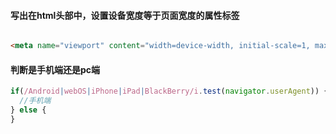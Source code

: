 #### 写出在html头部中，设置设备宽度等于页面宽度的属性标签
```html

<meta name="viewport" content="width=device-width, initial-scale=1, maximum-scale=1, user-scalable=no"/>
```
  

#### 判断是手机端还是pc端
```js
if(/Android|webOS|iPhone|iPad|BlackBerry/i.test(navigator.userAgent)) {
  //手机端
} else {
}
```